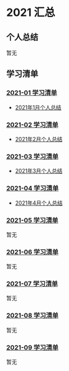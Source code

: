 # 2021 汇总

## 个人总结
暂无

## 学习清单
### [2021-01 学习清单](./2021-01/README.md)
* [2021年1月个人总结](./2021-01/2021年1月个人总结.md)

### [2021-02 学习清单](./2021-02/README.md)
* [2021年2月个人总结](./2021-02/2021年2月个人总结.md)

### [2021-03 学习清单](./2021-03/README.md)
* [2021年3月个人总结](./2021-03/2021年3月个人总结.md)

### [2021-04 学习清单](./2021-04/README.md)
* [2021年4月个人总结](./2021-04/2021年4月个人总结.md)

### [2021-05 学习清单](./2021-05/README.md)
暂无

### [2021-06 学习清单](./2021-06/README.md)
暂无

### [2021-07 学习清单](./2021-07/README.md)
暂无

### [2021-08 学习清单](./2021-08/README.md)
暂无

### [2021-09 学习清单](./2021-09/README.md)
暂无
